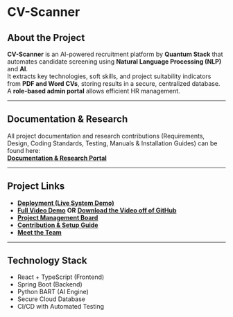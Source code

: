 # CV-Scanner

## About the Project
**CV-Scanner** is an AI-powered recruitment platform by **Quantum Stack** that automates candidate screening using **Natural Language Processing (NLP)** and **AI**.  
It extracts key technologies, soft skills, and project suitability indicators from **PDF and Word CVs**, storing results in a secure, centralized database.  
A **role-based admin portal** allows efficient HR management.

---

## Documentation & Research
All project documentation and research contributions (Requirements, Design, Coding Standards, Testing, Manuals & Installation Guides) can be found here:  
**[Documentation & Research Portal](Documentation/README.md)**

---

## Project Links
- **[Deployment (Live System Demo)](https://jolly-bay-0e45d8b03.2.azurestaticapps.net)**  
- **[Full Video Demo](https://drive.google.com/file/d/1U5sS0Op-Co242Vq3W6P1LUg-ReBln-fq/view?usp=sharing)** **OR** **[Download the Video off of GitHub](Documentation/Final_demo.mp4)**
- **[Project Management Board](https://github.com/orgs/COS301-SE-2025/projects/110/views/1)**  
- **[Contribution & Setup Guide](Documentation/Technical_Installation_Manual_V4.pdf)**  
- **[Meet the Team](Documentation/teamREADME.md)**

---

## Technology Stack
- React + TypeScript (Frontend) 
- Spring Boot (Backend) 
- Python BART (AI Engine)  
- Secure Cloud Database 
- CI/CD with Automated Testing